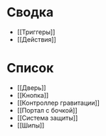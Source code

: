 
# Сводка
- [[Триггеры]]
- [[Действия]]
# Список
- [[Дверь]]
- [[Кнопка]]
- [[Контроллер гравитации]]
- [[Портал с бочкой]]
- [[Система защиты]]
- [[Шипы]]